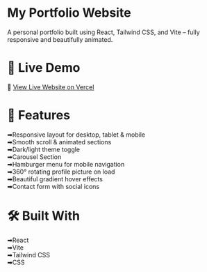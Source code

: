 # My Portfolio Website

A personal portfolio built using React, Tailwind CSS, and Vite – fully responsive and beautifully animated.

# 🔗 Live Demo
🚀 [View Live Website on Vercel]()

# 📁 Features

➡Responsive layout for desktop, tablet & mobile  
➡Smooth scroll & animated sections  
➡Dark/light theme toggle  
➡Carousel Section  
➡Hamburger menu for mobile navigation  
➡360° rotating profile picture on load  
➡Beautiful gradient hover effects  
➡Contact form with social icons  

# 🛠 Built With

➡React  
➡Vite  
➡Tailwind CSS  
➡CSS  